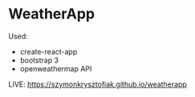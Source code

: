 # WeatherApp

Used:
- create-react-app
- bootstrap 3
- openweathermap API

LIVE: https://szymonkrysztofiak.github.io/weatherapp
